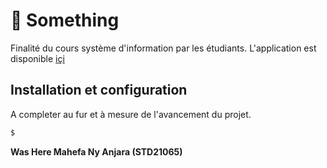 # 🥰 Something
Finalité du cours système d'information par les étudiants. L'application est disponible  [içi](https://somemain.herokuapp.com/)



## Installation et configuration
A completer au fur et à mesure de l'avancement du projet.

```sh
$ 
```

**Was Here Mahefa Ny Anjara (STD21065)**